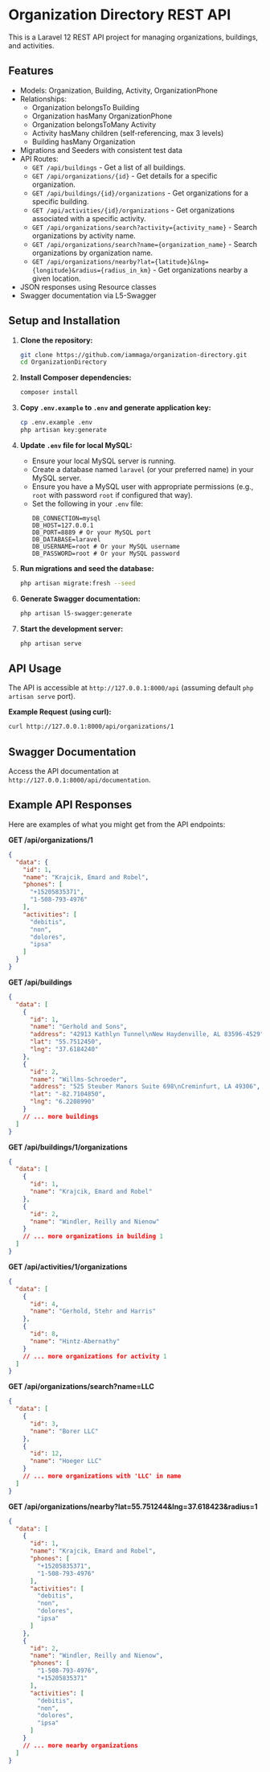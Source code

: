 # Organization Directory REST API

This is a Laravel 12 REST API project for managing organizations, buildings, and activities.

## Features

- Models: Organization, Building, Activity, OrganizationPhone
- Relationships:
  - Organization belongsTo Building
  - Organization hasMany OrganizationPhone
  - Organization belongsToMany Activity
  - Activity hasMany children (self-referencing, max 3 levels)
  - Building hasMany Organization
- Migrations and Seeders with consistent test data
- API Routes:
  - `GET /api/buildings` - Get a list of all buildings.
  - `GET /api/organizations/{id}` - Get details for a specific organization.
  - `GET /api/buildings/{id}/organizations` - Get organizations for a specific building.
  - `GET /api/activities/{id}/organizations` - Get organizations associated with a specific activity.
  - `GET /api/organizations/search?activity={activity_name}` - Search organizations by activity name.
  - `GET /api/organizations/search?name={organization_name}` - Search organizations by organization name.
  - `GET /api/organizations/nearby?lat={latitude}&lng={longitude}&radius={radius_in_km}` - Get organizations nearby a given location.
- JSON responses using Resource classes
- Swagger documentation via L5-Swagger

## Setup and Installation

1.  **Clone the repository:**

    ```bash
    git clone https://github.com/iammaga/organization-directory.git
    cd OrganizationDirectory
    ```

2.  **Install Composer dependencies:**

    ```bash
    composer install
    ```

3.  **Copy `.env.example` to `.env` and generate application key:**

    ```bash
    cp .env.example .env
    php artisan key:generate
    ```

4.  **Update `.env` file for local MySQL:**

    -   Ensure your local MySQL server is running.
    -   Create a database named `laravel` (or your preferred name) in your MySQL server.
    -   Ensure you have a MySQL user with appropriate permissions (e.g., `root` with password `root` if configured that way).
    -   Set the following in your `.env` file:
        ```
        DB_CONNECTION=mysql
        DB_HOST=127.0.0.1
        DB_PORT=8889 # Or your MySQL port
        DB_DATABASE=laravel
        DB_USERNAME=root # Or your MySQL username
        DB_PASSWORD=root # Or your MySQL password
        ```

5.  **Run migrations and seed the database:**

    ```bash
    php artisan migrate:fresh --seed
    ```

6.  **Generate Swagger documentation:**

    ```bash
    php artisan l5-swagger:generate
    ```

7.  **Start the development server:**

    ```bash
    php artisan serve
    ```

## API Usage

The API is accessible at `http://127.0.0.1:8000/api` (assuming default `php artisan serve` port).

**Example Request (using curl):**

```bash
curl http://127.0.0.1:8000/api/organizations/1
```

## Swagger Documentation

Access the API documentation at `http://127.0.0.1:8000/api/documentation`.

## Example API Responses

Here are examples of what you might get from the API endpoints:

**GET /api/organizations/1**
```json
{
  "data": {
    "id": 1,
    "name": "Krajcik, Emard and Robel",
    "phones": [
      "+15205835371",
      "1-508-793-4976"
    ],
    "activities": [
      "debitis",
      "non",
      "dolores",
      "ipsa"
    ]
  }
}
```

**GET /api/buildings**
```json
{
  "data": [
    {
      "id": 1,
      "name": "Gerhold and Sons",
      "address": "42913 Kathlyn Tunnel\nNew Haydenville, AL 83596-4529",
      "lat": "55.7512450",
      "lng": "37.6184240"
    },
    {
      "id": 2,
      "name": "Willms-Schroeder",
      "address": "525 Steuber Manors Suite 698\nCreminfurt, LA 49306",
      "lat": "-82.7104850",
      "lng": "6.2208990"
    }
    // ... more buildings
  ]
}
```

**GET /api/buildings/1/organizations**
```json
{
  "data": [
    {
      "id": 1,
      "name": "Krajcik, Emard and Robel"
    },
    {
      "id": 2,
      "name": "Windler, Reilly and Nienow"
    }
    // ... more organizations in building 1
  ]
}
```

**GET /api/activities/1/organizations**
```json
{
  "data": [
    {
      "id": 4,
      "name": "Gerhold, Stehr and Harris"
    },
    {
      "id": 8,
      "name": "Hintz-Abernathy"
    }
    // ... more organizations for activity 1
  ]
}
```

**GET /api/organizations/search?name=LLC**
```json
{
  "data": [
    {
      "id": 3,
      "name": "Borer LLC"
    },
    {
      "id": 12,
      "name": "Hoeger LLC"
    }
    // ... more organizations with 'LLC' in name
  ]
}
```

**GET /api/organizations/nearby?lat=55.751244&lng=37.618423&radius=1**
```json
{
  "data": [
    {
      "id": 1,
      "name": "Krajcik, Emard and Robel",
      "phones": [
        "+15205835371",
        "1-508-793-4976"
      ],
      "activities": [
        "debitis",
        "non",
        "dolores",
        "ipsa"
      ]
    },
    {
      "id": 2,
      "name": "Windler, Reilly and Nienow",
      "phones": [
        "1-508-793-4976",
        "+15205835371"
      ],
      "activities": [
        "debitis",
        "non",
        "dolores",
        "ipsa"
      ]
    }
    // ... more nearby organizations
  ]
}
```

